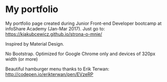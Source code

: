 My portfolio
============

My portfolio page created during Junior Front-end Developer bootcamp at infoShare Academy (Jan-Mar 2017). Just go to: https://kjakubcewicz.github.io/strona-o-mnie/



Inspired by Material Design.

No Bootstrap. Optimized for Google Chrome only and devices of 320px width (or more)

Beautiful hamburger menu thanks to Erik Terwan: http://codepen.io/erikterwan/pen/EVzeRP
